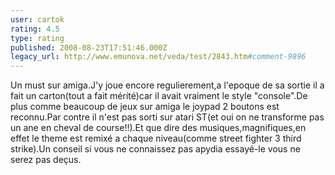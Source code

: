 ```yaml
---
user: cartok
rating: 4.5
type: rating
published: 2008-08-23T17:51:46.000Z
legacy_url: http://www.emunova.net/veda/test/2843.htm#comment-9896
---
```

Un must sur amiga.J'y joue encore regulierement,a l'epoque de sa sortie il a fait un carton(tout a fait mérité)car il avait vraiment le style "console".De plus comme beaucoup de jeux sur amiga le joypad 2 boutons est reconnu.Par contre il n'est pas sorti sur atari ST(et oui on ne transforme pas un ane en cheval de course!!).Et que dire des musiques,magnifiques,en effet le theme est remixé a chaque niveau(comme street fighter 3 third strike).Un conseil si vous ne connaissez pas apydia essayé-le vous ne serez pas deçus.